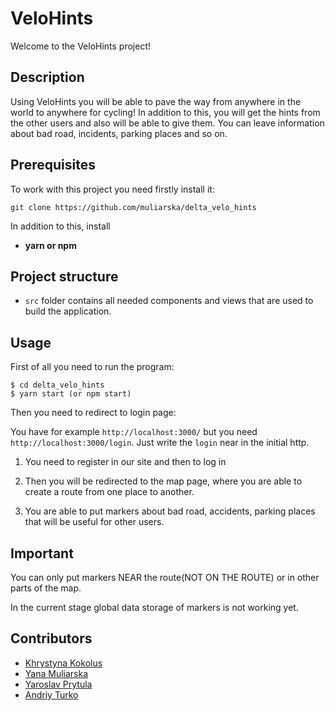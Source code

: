 # VeloHints

Welcome to the VeloHints project!

## Description

Using VeloHints you will be able to pave the way from anywhere in the world to anywhere
for cycling! In addition to this, you will get the hints from the other users and also will be 
able to give them. You can leave information about bad road, incidents, parking places
and so on.


## Prerequisites
To work with this project you need firstly install it:

```git clone https://github.com/muliarska/delta_velo_hints```


In addition to this, install

- **yarn or npm**

## Project structure

- ```src``` folder contains all needed components and views that are used to build the application.

## Usage

First of all you need to run the program:


```
$ cd delta_velo_hints
$ yarn start (or npm start)
```

Then you need to redirect to login page:

You have for example ```http://localhost:3000/``` but you need ```http://localhost:3000/login```. Just write the ```login```
near in the initial http.

1. You need to register in our site and then to log in
   


2. Then you will be redirected to the map page, where you are able to create a route from one place
to another.
   

3. You are able to put markers about bad road, accidents, parking places that will
be useful for other users.


## Important

You can only put markers NEAR the route(NOT ON THE ROUTE) or in other parts of the map.

In the current stage global data storage of markers is not working yet.


## Contributors

- [Khrystyna Kokolus](https://github.com/khristinakokolus)
- [Yana Muliarska](https://github.com/muliarska)
- [Yaroslav Prytula](https://github.com/SlavkoPrytula)
- [Andriy Turko](https://github.com/AndriiTurko)
